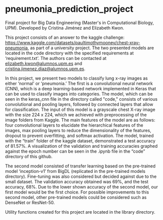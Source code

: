# pneumonia_prediction_project
Final project for Big Data Engineering (Master's in Computational Biology, UPM). Developed by Cristina Jiménez and Elizabeth Kwon.

This project consists of an answer to the kaggle challenge: https://www.kaggle.com/datasets/paultimothymooney/chest-xray-pneumonia, as part of a university project. The two presented models are located in the code directory with the specified requirements at ‘requirement.txt’. The authors can be contacted at elizabeth.kwon@alumnos.upm.es and cristina.jimenez.diaz@alumnos.upm.es. 

In this project, we present two models to classify lung x-ray images as either ‘normal’ or ‘pneumonia.’ The first is a convolutional neural network (CNN), which is a deep learning-based network implemented in Keras that can be used to classify images into categories. The model, which can be seen in the keras_cnn file in the directory called "code," consists of various convolutional and pooling layers, followed by connected layers that allow for classification. The input of this model is a grayscale chest X-ray image with the size 224 x 224, which we achieved with preprocessing of the image folders from Kaggle. The main features of the model are as follows: four convolutional layers to elucidate the hierarchical features of the images, max pooling layers to reduce the dimensionality of the features, dropout to prevent overfitting, and softmax activation. The model, trained with the “train” folder of the kaggle dataset, demonstrated a test accuracy of 81.57%. A visualization of the validation and training accuracies graphed against the epoch number can be seen in the .ipynb file in the “code” directory of this github. 

The second model consisted of transfer learning based on the pre-trained model ‘inception-v1’ from BigDL (replicated in the pre-trained models directory). Fine-tuning was also considered but decided against due to the small dataset. The validation accuracy obtained was 69%, and the test accuracy, 68%. Due to the lower shown accuracy of the second model, our first model would be the first choice. For possible improvements to this second model, other pre-trained models could be considered such as DenseNet or ResNet-50. 

Utility functions created for this project are located in the library directory. 
